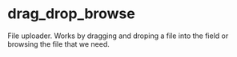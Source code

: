 # drag_drop_browse
File uploader. Works by dragging and droping a file into the field or browsing the file that we need.
